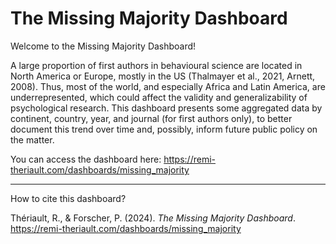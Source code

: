 # The Missing Majority Dashboard

Welcome to the Missing Majority Dashboard!

A large proportion of first authors in behavioural science are located in North America or Europe, mostly in the US (Thalmayer et al., 2021, Arnett, 2008). Thus, most of the world, and especially Africa and Latin America, are underrepresented, which could affect the validity and generalizability of psychological research. This dashboard presents some aggregated data by continent, country, year, and journal (for first authors only), to better document this trend over time and, possibly, inform future public policy on the matter.

You can access the dashboard here: https://remi-theriault.com/dashboards/missing_majority

---

How to cite this dashboard?

Thériault, R., & Forscher, P. (2024). *The Missing Majority Dashboard*. https://remi-theriault.com/dashboards/missing_majority
